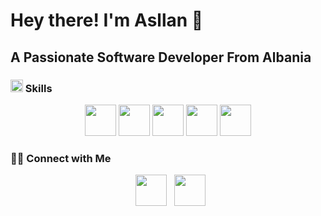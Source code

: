 
<h1> Hey there! I'm Asllan 👋 </h1>
<h2> A Passionate Software Developer From Albania </h2>
<h3><img src="https://img.icons8.com/?size=512&id=gjtC5fF62hHM&format=png" width="20"/> Skills </h3>
<p align="center">
  <img src="https://img.icons8.com/?size=512&id=wpZmKzk11AzJ&format=png" width="50"/>
  <img src="https://img.icons8.com/?size=512&id=wPohyHO_qO1a&format=png" width="50"/>
   <img src="https://img.icons8.com/?size=1x&id=SGjNxXDtXLXE&format=png" width="50"/>
  <img src="https://img.icons8.com/?size=512&id=55251&format=png" width="50"/>
   <img src="https://img.icons8.com/?size=512&id=OU2ddOKw840K&format=png" width="50"/>
</p>
<h3> 🤝🏻 Connect with Me </h3>
<p align="center">
&nbsp; <a href="https://www.linkedin.com/in/asllan-makaj-195a97214/" target="_blank" rel="noopener noreferrer"><img src="https://img.icons8.com/plasticine/100/000000/linkedin.png" width="50" /></a>
&nbsp; <a href="mailto:animakaj7@gmail.com" target="_blank" rel="noopener noreferrer"><img src="https://img.icons8.com/plasticine/100/000000/gmail.png"  width="50" /></a>
</p>
<!--
**asllanmakaj7/asllanmakaj7** is a ✨ _special_ ✨ repository because its `README.md` (this file) appears on your GitHub profile.

Here are some ideas to get you started:

- 🔭 I’m currently working on ...
- 🌱 I’m currently learning ...
- 👯 I’m looking to collaborate on ...
- 🤔 I’m looking for help with ...
- 💬 Ask me about ...
- 📫 How to reach me: ...
- 😄 Pronouns: ...
- ⚡ Fun fact: ...
-->
